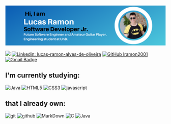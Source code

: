 <p align="center">
<img src="LucasRamonSoftwareEngineerProfile.png">
</p>

![](https://komarev.com/ghpvc/?username=lramon2001&color=blue&style=flat-square)
[![Linkedin: lucas-ramon-alves-de-oliveira](https://img.shields.io/badge/linkedin-%230077B5.svg?&style=flat-square&logo=linkedin&logoColor=white)](https://www.linkedin.com/in/lucas-ramon-alves-de-oliveira/)
[![GitHub lramon2001](https://img.shields.io/github/followers/lramon2001?label=follow&style=social)](https://github.com/lramon2001)
[![Gmail Badge](https://img.shields.io/badge/-lucasoliveirainor3105@gmail.com-red?style=flat-square&logo=Gmail&logoColor=white&link=mailto:lucasoliveirainor3105@gmail.com)](mailto:nociamrq27@gmail.com)


## I'm currently studying:
![Java](https://img.shields.io/badge/-java-grey?style=for-the-badge&logo=java&logoColor=white&labelColor=blue)
![HTML5](https://img.shields.io/badge/html%205-grey?style=for-the-badge&logo=html5&logoColor=white&labelColor=blue)
![CSS3](https://img.shields.io/badge/css%203-grey?style=for-the-badge&logo=css3&logoColor=white&labelColor=blue)
![javascript](https://img.shields.io/badge/-javascript-grey?style=for-the-badge&logo=javascript&logoColor=white&labelColor=blue)


## that I already own:
![git](https://img.shields.io/badge/-git-grey?style=for-the-badge&logo=git&logoColor=white&labelColor=blue)
![github](https://img.shields.io/badge/-github-grey?style=for-the-badge&logo=github&logoColor=white&labelColor=blue)
![MarkDown](https://img.shields.io/badge/-Markdown-grey?style=for-the-badge&logo=Markdown&logoColor=white&labelColor=blue)
![C](https://img.shields.io/badge/-C_Language-grey?style=for-the-badge&logo=c&logoColor=white&labelColor=blue)
![Java](https://img.shields.io/badge/-java-grey?style=for-the-badge&logo=java&logoColor=white&labelColor=blue)

</details>
